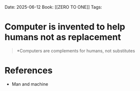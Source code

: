 Date: 2025-06-12
Book: [[ZERO TO ONE]] 
Tags:

# Computer is invented to help humans not as replacement

>*Computers are complements for humans, not substitutes 
# References 
 - Man and machine